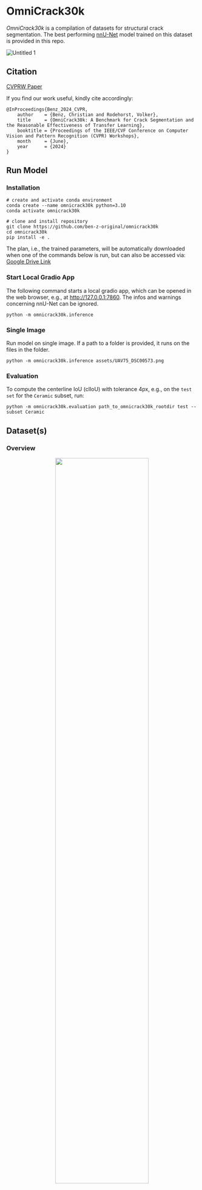 # OmniCrack30k
*OmniCrack30k* is a compilation of datasets for structural crack segmentation. The best performing [nnU-Net](https://github.com/MIC-DKFZ/nnUNet) model trained on this dataset is provided in this repo.

![Untitled 1](https://github.com/user-attachments/assets/540dbe43-a19f-40de-8c10-326ea18dd183)


## Citation
[CVPRW Paper](https://openaccess.thecvf.com/content/CVPR2024W/VAND/papers/Benz_OmniCrack30k_A_Benchmark_for_Crack_Segmentation_and_the_Reasonable_Effectiveness_CVPRW_2024_paper.pdf)

If you find our work useful, kindly cite accordingly:
```
@InProceedings{Benz_2024_CVPR,
    author    = {Benz, Christian and Rodehorst, Volker},
    title     = {OmniCrack30k: A Benchmark for Crack Segmentation and the Reasonable Effectiveness of Transfer Learning},
    booktitle = {Proceedings of the IEEE/CVF Conference on Computer Vision and Pattern Recognition (CVPR) Workshops},
    month     = {June},
    year      = {2024}
}
```

## Run Model
### Installation
```
# create and activate conda environment
conda create --name omnicrack30k python=3.10
conda activate omnicrack30k

# clone and install repository
git clone https://github.com/ben-z-original/omnicrack30k
cd omnicrack30k
pip install -e .
```

The plan, i.e., the trained parameters, will be automatically downloaded when one of the commands below is run, but can also be accessed via:
[Google Drive Link](https://drive.google.com/file/d/15S1dvjr7050kISlQ0JTiEPA1eeUDfoOl/view?usp=drive_link)

### Start Local Gradio App
The following command starts a local gradio app, which can be opened in the web browser, e.g., at http://127.0.0.1:7860. The infos and warnings concerning nnU-Net can be ignored.
```
python -m omnicrack30k.inference
```
### Single Image
Run model on single image. If a path to a folder is provided, it runs on the files in the folder.
```
python -m omnicrack30k.inference assets/UAV75_DSC00573.png
```
### Evaluation
To compute the centerline IoU (clIoU) with tolerance 4px, e.g., on the ```test set``` for the ```Ceramic``` subset, run:
```
python -m omnicrack30k.evaluation path_to_omnicrack30k_rootdir test --subset Ceramic
```

## Dataset(s)

### Overview
<div align="center">
	<img src="https://github.com/ben-z-original/omnicrack30k/assets/85626335/618579da-8f02-41c8-8a09-657bc18de859" width="70%">
</div>

<div align="center">
	<img src="https://github.com/ben-z-original/omnicrack30k/assets/85626335/7a09d4d1-8dc0-40b1-8a1c-74a6c0e7b9d9" width="60%">
</div>

### Download
Due to license issues, the dataset cannot openly be shared. If you need access for research purposes to replicate our results, etc., kindly send a request mail from your university/education account to christian.benz@uni-weimar.de with the following content, which you thereby acknowledge:

```Subject: Access OmniCrack30k Dataset```

```
Kindly grant me access to the OmniCrack30k dataset.

I hereby confirm, that I comply with all licenses involved, especially the ones related to the data subsets.
I will use the dataset for non-commercial purposes only.

Kind regards,
[Full name, job role, institution, link to personal university/research website]
```

## References
Don't forget to give credit to the partly excellent work done by the following authors in terms of creation and provision of crack segmentation datasets:

####  AEL
```
@article{amhaz2015automatic,
	title={Automatic crack detection on 2d pavement images: An algorithm based on minimal path selection, accepted to ieee trans},
	author={Amhaz, R and Chambon, S and Idier, J and Baltazart, V},
	journal={Intell. Transp. Syst},
	year={2015}
}
```
#### BCL
[Harvard Dataverse](https://dataverse.harvard.edu/dataset.xhtml?persistentId=doi:10.7910/DVN/TUFAJT)
```
@article{ye2021structural,
	title={Structural crack detection from benchmark data sets using pruned fully convolutional networks},
	author={Ye, Xiao-Wei and Jin, T and Li, ZX and Ma, SY and Ding, Y and Ou, YH},
	journal={Journal of Structural Engineering},
	volume={147},
	number={11},
	pages={04721008},
	year={2021},
	publisher={American Society of Civil Engineers}
}
```
#### Ceramic
[Github](https://github.com/gerivansantos/ceramic-cracks-dataset.git)
```
@article{junior2021ceramic,
	title={Ceramic cracks segmentation with deep learning},
	author={Junior, Gerivan Santos and Ferreira, Janderson and Mill{\'a}n-Arias, Cristian and Daniel, Ramiro and Junior, Alberto Casado and Fernandes, Bruno JT},
	journal={Applied Sciences},
	volume={11},
	number={13},
	pages={6017},
	year={2021},
	publisher={MDPI}
}
```
#### CFD
[Github](https://github.com/cuilimeng/CrackForest-dataset)
```
@article{shi2016automatic,
	title={Automatic road crack detection using random structured forests},
	author={Shi, Yong and Cui, Limeng and Qi, Zhiquan and Meng, Fan and Chen, Zhensong},
	journal={IEEE Transactions on Intelligent Transportation Systems},
	volume={17},
	number={12},
	pages={3434--3445},
	year={2016},
	publisher={IEEE}
}
```
#### CRACK500
[Github](https://github.com/fyangneil/pavement-crack-detection)
```
@inproceedings{zhang2016road, 
	title={Road crack detection using deep convolutional neural network}, 
	author={Zhang, Lei and Yang, Fan and Zhang, Yimin Daniel and Zhu, Ying Julie}, 
	booktitle={Image Processing (ICIP), 2016 IEEE International Conference on}, 
	pages={3708--3712}, 
	year={2016}, 
	organization={IEEE} 
}
@article{yang2019feature,
	title={Feature pyramid and hierarchical boosting network for pavement crack detection},
	author={Yang, Fan and Zhang, Lei and Yu, Sijia and Prokhorov, Danil and Mei, Xue and Ling, Haibin},
	journal={IEEE Transactions on Intelligent Transportation Systems},
	volume={21},
	number={4},
	pages={1525--1535},
	year={2019},
	publisher={IEEE}
}
```
#### CrackLS315, CrackTree260, CRKWH100, and Stone331
[Github](https://github.com/qinnzou/DeepCrack)
```
@article{zou2018deepcrack,
	title={Deepcrack: Learning hierarchical convolutional features for crack detection},
	author={Zou, Qin and Zhang, Zheng and Li, Qingquan and Qi, Xianbiao and Wang, Qian and Wang, Song},
	journal={IEEE Transactions on Image Processing},
	volume={28},
	number={3},
	pages={1498--1512},
	year={2018},
	publisher={IEEE}
}
@article{zou2012cracktree,
	title={CrackTree: Automatic crack detection from pavement images},
	author={Zou, Qin and Cao, Yu and Li, Qingquan and Mao, Qingzhou and Wang, Song},
	journal={Pattern Recognition Letters},
	volume={33},
	number={3},
	pages={227--238},
	year={2012},
	publisher={Elsevier}
}
```
#### CrSpEE
[Github](https://github.com/OSUPCVLab/CrSpEE)
```
@article{bai2021detecting,
	title={Detecting cracks and spalling automatically in extreme events by end-to-end deep learning frameworks},
	author={Bai, Yongsheng and Sezen, Halil and Yilmaz, Alper},
	journal={ISPRS Annals of the Photogrammetry, Remote Sensing and Spatial Information Sciences},
	volume={2},
	pages={161--168},
	year={2021},
	publisher={Copernicus GmbH}
}
```
#### CSSC
[Github](https://github.com/CCNYRoboticsLab/concreteIn_inpection_VGGF)

Full resolution data (shared with the consent of the authors; mind the original repository available via the link above):<br>
[Crack Data (full res)](https://www.dropbox.com/s/sak67svf9fbvepi/partialCrackDataSet.rar?dl=0)<br>
[Spalling Data (full res)](https://www.dropbox.com/s/wenjq3hguli41bg/spallingDataset.rar?dl=0)

Import note from the authors: <br>
Please remember that this data set is research only (${{\color{red}\textsf{US law required, you take your own risk on this}}}\$), not for commercial use. 

```
@inproceedings{yang2017deep,
	title={Deep concrete inspection using unmanned aerial vehicle towards cssc database},
	author={Yang, Liang and Li, Bing and Li, Wei and Liu, Zhaoming and Yang, Guoyong and Xiao, Jizhong},
	booktitle={Proceedings of the IEEE/RSJ international conference on intelligent robots and systems},
	pages={24--28},
	year={2017}
}
```
#### DeepCrack
[Github](https://github.com/yhlleo/DeepCrack)
```
@article{liu2019deepcrack,
	title={DeepCrack: A deep hierarchical feature learning architecture for crack segmentation},
	author={Liu, Yahui and Yao, Jian and Lu, Xiaohu and Xie, Renping and Li, Li},
	journal={Neurocomputing},
	volume={338},
	pages={139--153},
	year={2019},
	publisher={Elsevier}
}

```
#### DIC
[Zenodo](https://zenodo.org/record/4307686)
```
@article{rezaie2020comparison,
	title={Comparison of crack segmentation using digital image correlation measurements and deep learning},
	author={Rezaie, Amir and Achanta, Radhakrishna and Godio, Michele and Beyer, Katrin},
	journal={Construction and Building Materials},
	volume={261},
	pages={120474},
	year={2020},
	publisher={Elsevier}
}
```
#### GAPS384
[TU Ilmenau](https://www.tu-ilmenau.de/universitaet/fakultaeten/fakultaet-informatik-und-automatisierung/profil/institute-und-fachgebiete/institut-fuer-technische-informatik-und-ingenieurinformatik/fachgebiet-neuroinformatik-und-kognitive-robotik/data-sets-code/german-asphalt-pavement-distress-dataset-gaps)
[Github](https://github.com/fyangneil/pavement-crack-detection)
```
@inproceedings{eisenbach2017get,
	title={How to get pavement distress detection ready for deep learning? A systematic approach},
	author={Eisenbach, Markus and Stricker, Ronny and Seichter, Daniel and Amende, Karl and Debes, Klaus and Sesselmann, Maximilian and Ebersbach, Dirk and Stoeckert, Ulrike and Gross, Horst-Michael},
	booktitle={2017 international joint conference on neural networks (IJCNN)},
	pages={2039--2047},
	year={2017},
	organization={IEEE}
}
@inproceedings{stricker2019improving,
	title={Improving visual road condition assessment by extensive experiments on the extended gaps dataset},
	author={Stricker, Ronny and Eisenbach, Markus and Sesselmann, Maximilian and Debes, Klaus and Gross, Horst-Michael},
	booktitle={2019 International Joint Conference on Neural Networks (IJCNN)},
	pages={1--8},
	year={2019},
	organization={IEEE}
}
@article{yang2019feature,
	title={Feature pyramid and hierarchical boosting network for pavement crack detection},
	author={Yang, Fan and Zhang, Lei and Yu, Sijia and Prokhorov, Danil and Mei, Xue and Ling, Haibin},
	journal={IEEE Transactions on Intelligent Transportation Systems},
	volume={21},
	number={4},
	pages={1525--1535},
	year={2019},
	publisher={IEEE}
}
```
#### Khanh11k
[Github](https://github.com/khanhha/crack_segmentation)

#### LCW
[Virginia Tech](https://data.lib.vt.edu/articles/dataset/Labeled_Cracks_in_the_Wild_LCW_Dataset/16624672)
```
@article{bianchi2022development,
	title={Development of Extendable Open-Source Structural Inspection Datasets},
	author={Bianchi, Eric and Hebdon, Matthew},
	journal={Journal of Computing in Civil Engineering},
	volume={36},
	number={6},
	pages={04022039},
	year={2022},
	publisher={American Society of Civil Engineers}
}
```
#### Masonry
[Github](https://github.com/dimitrisdais/crack_detection_CNN_masonry)
```
@article{dais2021automatic,
	title={Automatic crack classification and segmentation on masonry surfaces using convolutional neural networks and transfer learning},
	author={Dais, Dimitris and Bal, Ihsan Engin and Smyrou, Eleni and Sarhosis, Vasilis},
	journal={Automation in Construction},
	volume={125},
	pages={103606},
	year={2021},
	publisher={Elsevier}
}
```
#### S2DS
[Github](https://github.com/ben-z-original/s2ds)
```
@inproceedings{benz2022image,
	title={Image-Based Detection of Structural Defects Using Hierarchical Multi-scale Attention},
	author={Benz, Christian and Rodehorst, Volker},
	booktitle={DAGM German Conference on Pattern Recognition},
	pages={337--353},
	year={2022},
	organization={Springer}
}
```
#### TopoDS
[Github](https://zenodo.org/record/6651663) 
```
@article{pantoja2022topo,
	title={TOPO-Loss for continuity-preserving crack detection using deep learning},
	author={Pantoja-Rosero, Bryan G and Oner, D and Kozinski, Mateusz and Achanta, Radhakrishna and Fua, Pascal and P{\'e}rez-Cruz, Fernando and Beyer, K},
	journal={Construction and Building Materials},
	volume={344},
	pages={128264},
	year={2022},
	publisher={Elsevier}
}
```
#### UAV75
[Github](https://github.com/ben-z-original/uav75)
```
@inproceedings{benz2019crack,
	title={Crack segmentation on UAS-based imagery using transfer learning},
	author={Benz, Christian and Debus, Paul and Ha, Huy Khanh and Rodehorst, Volker},
	booktitle={2019 International Conference on Image and Vision Computing New Zealand (IVCNZ)},
	pages={1--6},
	year={2019},
	organization={IEEE}
}
```
